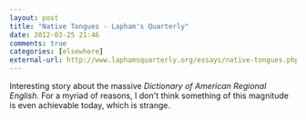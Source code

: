```yaml
---
layout: post  
title: "Native Tongues - Lapham's Quarterly"  
date: 2012-03-25 21:46  
comments: true  
categories: [elsewhere]
external-url: http://www.laphamsquarterly.org/essays/native-tongues.php?page=all  
---
```


Interesting story about the massive _Dictionary of American Regional English_. For a myriad of reasons, I don't think something of this magnitude is even achievable today, which is strange.
